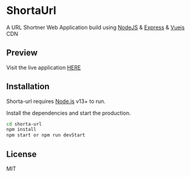 # ShortaUrl

A URL Shortner Web Application build using [NodeJS](https://nodejs.org) & [Express](https://expressjs.com) & [Vuejs](https://vuejs.org/) CDN

## Preview
Visit the live application [HERE](https://shortaurl.xyz)

## Installation

Shorta-url requires [Node.js](https://nodejs.org/) v13+ to run.

Install the dependencies and start the production.

```sh
cd shorta-url
npm install
npm start or npm run devStart
```

## License

MIT